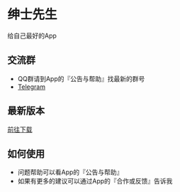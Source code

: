 # 绅士先生
给自己最好的App

## 交流群
- QQ群请到App的『公告与帮助』找最新的群号
- [Telegram](https://t.me/joinchat/CeTkyAiAaZvX2otNxOgSOg)

## 最新版本
[前往下载](https://github.com/gentlemansolo/Gentleman/releases)

## 如何使用
- 问题帮助可以看App的『公告与帮助』
- 如果有更多的建议可以通过App的『合作或反馈』告诉我
